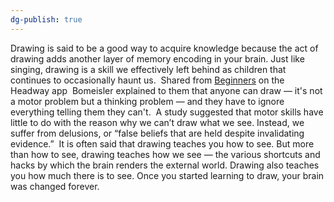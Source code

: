```yaml
---
dg-publish: true
---
```

Drawing is said to be a good way to acquire knowledge because the act of drawing adds another layer of memory encoding in your brain. Just like singing, drawing is a skill we effectively left behind as children that continues to occasionally haunt us.
​
Shared from [Beginners](https://headway.onelink.me/9USK?pid=app_referral&af_web_dp=https%3A%2F%2Fweb.get-headway.com%2Fbook%2Fbeginners&c=highlight&af_siteid=summary_text) on the Headway app
​
Bomeisler explained to them that anyone can draw — it's not a motor problem but a thinking problem — and they have to ignore everything telling them they can't.
​
A study suggested that motor skills have little to do with the reason why we can’t draw what we see. Instead, we suffer from delusions, or “false beliefs that are held despite invalidating evidence.”
​
It is often said that drawing teaches you how to see. But more than how to see, drawing teaches how we see — the various shortcuts and hacks by which the brain renders the external world. Drawing also teaches you how much there is to see. Once you started learning to draw, your brain was changed forever.